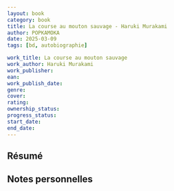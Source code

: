 ```yaml
---
layout: book
category: book
title: La course au mouton sauvage - Haruki Murakami
author: POPKAMOKA
date: 2025-03-09
tags: [bd, autobiographie]

work_title: La course au mouton sauvage
work_author: Haruki Murakami
work_publisher: 
ean: 
work_publish_date: 
genre:
cover: 
rating: 
ownership_status: 
progress_status: 
start_date: 
end_date:
---
```


## Résumé

## Notes personnelles

